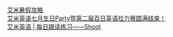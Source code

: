   
[艾米暑假攻略](http://www.dianyue.me/archives/640/w4i6tukyljtbqt2x/)  
[艾米英语七月生日Party暨第二届百日英语拉力赛圆满结束！](http://www.dianyue.me/archives/769/ix7a738cx6t7tt7o/)  
[艾米英语 | 每日跟读练习——Shoot](http://www.dianyue.me/archives/697/9nhcgjcmsen2w4uv/)